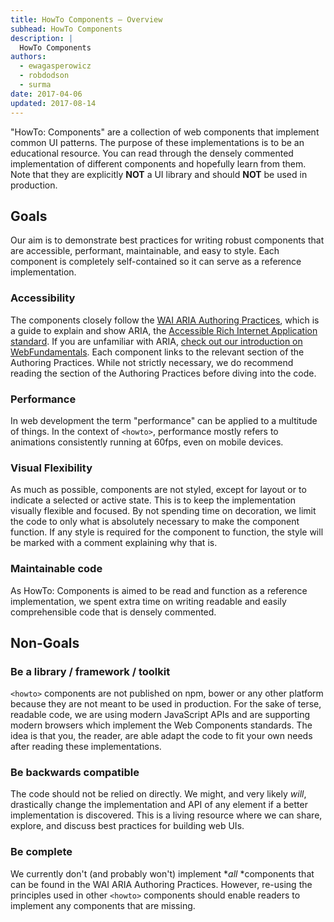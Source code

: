 ```yaml
---
title: HowTo Components – Overview
subhead: HowTo Components
description: |
  HowTo Components
authors:
  - ewagasperowicz
  - robdodson
  - surma
date: 2017-04-06
updated: 2017-08-14
---
```



"HowTo: Components" are a collection of web components that implement common UI
patterns. The purpose of these implementations is to be an educational resource.
You can read through the densely commented implementation of different
components and hopefully learn from them. Note that they are explicitly **NOT**
a UI library and should **NOT** be used in production.

## Goals

Our aim is to demonstrate best practices for writing robust components that are
accessible, performant, maintainable, and easy to style. Each component is
completely self-contained so it can serve as a reference implementation.

### Accessibility

The components closely follow the [WAI ARIA Authoring
Practices](https://www.w3.org/TR/wai-aria-practices-1.1/), which is a guide to
explain and show ARIA, the [Accessible Rich Internet Application
standard](https://www.w3.org/TR/wai-aria-1.1/). If you are unfamiliar with ARIA,
[check out our introduction on
WebFundamentals](/semantics-aria/).
Each component links to the relevant section of the Authoring Practices. While
not strictly necessary, we do recommend reading the section of the Authoring
Practices before diving into the code.

### Performance

In web development the term "performance" can be applied to a multitude of
things. In the context of `<howto>`, performance mostly refers to animations
consistently running at 60fps, even on mobile devices.

### Visual Flexibility

As much as possible, components are not styled, except for layout or to indicate
a selected or active state. This is to keep the implementation visually flexible
and focused. By not spending time on decoration, we limit the code to only what
is absolutely necessary to make the component function. If any style is required
for the component to function, the style will be marked with a comment
explaining why that is.

### Maintainable code

As HowTo: Components is aimed to be read and function as a reference
implementation, we spent extra time on writing readable and easily
comprehensible code that is densely commented.

## Non-Goals

### Be a library / framework / toolkit

`<howto>` components are not published on npm, bower or any other platform
because they are not meant to be used in production. For the sake of terse,
readable code, we are using modern JavaScript APIs and are supporting modern
browsers which implement the Web Components standards. The idea is that you, the
reader, are able adapt the code to fit your own needs after reading these
implementations.

### Be backwards compatible

The code should not be relied on directly. We might, and very likely *will*,
drastically change the implementation and API of any element if a better
implementation is discovered. This is a living resource where we can share,
explore, and discuss best practices for building web UIs.

### Be complete

We currently don't (and probably won't) implement **all* *components that can be
found in the WAI ARIA Authoring Practices. However, re-using the principles used
in other `<howto>` components should enable readers to implement any components
that are missing.

